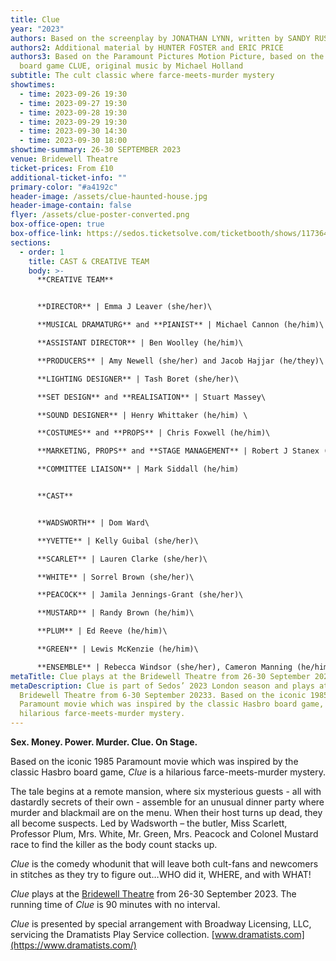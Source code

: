 ```yaml
---
title: Clue
year: "2023"
authors: Based on the screenplay by JONATHAN LYNN, written by SANDY RUSTIN
authors2: Additional material by HUNTER FOSTER and ERIC PRICE
authors3: Based on the Paramount Pictures Motion Picture, based on the Hasbro
  board game CLUE, original music by Michael Holland
subtitle: The cult classic where farce-meets-murder mystery
showtimes:
  - time: 2023-09-26 19:30
  - time: 2023-09-27 19:30
  - time: 2023-09-28 19:30
  - time: 2023-09-29 19:30
  - time: 2023-09-30 14:30
  - time: 2023-09-30 18:00
showtime-summary: 26-30 SEPTEMBER 2023
venue: Bridewell Theatre
ticket-prices: From £10
additional-ticket-info: ""
primary-color: "#a4192c"
header-image: /assets/clue-haunted-house.jpg
header-image-contain: false
flyer: /assets/clue-poster-converted.png
box-office-open: true
box-office-link: https://sedos.ticketsolve.com/ticketbooth/shows/1173645509
sections:
  - order: 1
    title: CAST & CREATIVE TEAM
    body: >-
      **CREATIVE TEAM**


      **DIRECTOR** | Emma J Leaver (she/her)\

      **MUSICAL DRAMATURG** and **PIANIST** | Michael Cannon (he/him)\

      **ASSISTANT DIRECTOR** | Ben Woolley (he/him)\

      **PRODUCERS** | Amy Newell (she/her) and Jacob Hajjar (he/they)\

      **LIGHTING DESIGNER** | Tash Boret (she/her)\

      **SET DESIGN** and **REALISATION** | Stuart Massey\

      **SOUND DESIGNER** | Henry Whittaker (he/him) \

      **COSTUMES** and **PROPS** | Chris Foxwell (he/him)\

      **MARKETING, PROPS** and **STAGE MANAGEMENT** | Robert J Stanex (he/him)\

      **COMMITTEE LIAISON** | Mark Siddall (he/him)


      **CAST**


      **WADSWORTH** | Dom Ward\

      **YVETTE** | Kelly Guibal (she/her)\

      **SCARLET** | Lauren Clarke (she/her)\

      **WHITE** | Sorrel Brown (she/her)\

      **PEACOCK** | Jamila Jennings-Grant (she/her)\

      **MUSTARD** | Randy Brown (he/him)\

      **PLUM** | Ed Reeve (he/him)\

      **GREEN** | Lewis McKenzie (he/him)\

      **ENSEMBLE** | Rebecca Windsor (she/her), Cameron Manning (he/him) and Benjamin Southgate (he/him)
metaTitle: Clue plays at the Bridewell Theatre from 26-30 September 2023
metaDescription: Clue is part of Sedos’ 2023 London season and plays at the
  Bridewell Theatre from 6-30 September 20233. Based on the iconic 1985
  Paramount movie which was inspired by the classic Hasbro board game, Clue is a
  hilarious farce-meets-murder mystery.
---
```

**Sex. Money. Power.
Murder.
Clue. On Stage.**

Based on the iconic 1985 Paramount movie which was inspired by the classic Hasbro board game, *Clue* is a hilarious farce-meets-murder mystery.

The tale begins at a remote mansion, where six mysterious guests - all with dastardly secrets of their own - assemble for an unusual dinner party where murder and blackmail are on the menu. When their host turns up dead, they all become suspects. Led by Wadsworth – the butler, Miss Scarlett, Professor Plum, Mrs. White, Mr. Green, Mrs. Peacock and Colonel Mustard race to find the killer as the body count stacks up.

*Clue* is the comedy whodunit that will leave both cult-fans and newcomers in stitches as they try to figure out…WHO did it, WHERE, and with WHAT!  

*Clue* plays at the [Bridewell Theatre](https://sbf.org.uk/whats-on/view/soma/) from 26-30 September 2023. The running time of *Clue* is 90 minutes with no interval. 

*Clue* is presented by special arrangement with Broadway Licensing, LLC, servicing the Dramatists Play Service collection. [www.dramatists.com](https://www.dramatists.com/)